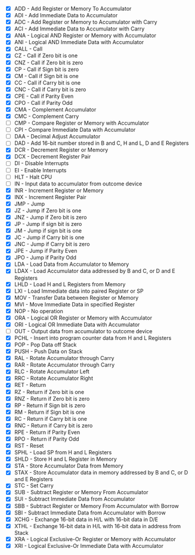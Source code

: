 - [x] ADD - Add Register or Memory To Accumulator
- [x] ADI - Add Immediate Data to Accumulator
- [x] ADC - Add Register or Memory to Accumulator with Carry
- [x] ACI - Add Immediate Data to Accumulator with Carry
- [x] ANA - Logical AND Register or Memory with Accumulator
- [x] ANI - Logical AND Immediate Data with Accumulator
- [x] CALL - Call
- [x] CZ - Call if Zero bit is one
- [x] CNZ - Call if Zero bit is zero
- [x] CP - Call if Sign bit is zero
- [x] CM - Call if Sign bit is one
- [x] CC - Call if Carry bit is one
- [x] CNC - Call if Carry bit is zero
- [x] CPE - Call if Parity Even
- [x] CPO - Call if Parity Odd
- [x] CMA - Complement Accumulator
- [x] CMC - Complement Carry
- [ ] CMP - Compare Register or Memory with Accumulator
- [ ] CPI - Compare Immediate Data with Accumulator
- [ ] DAA - Decimal Adjust Accumulator
- [ ] DAD - Add 16-bit number stored in B and C, H and L, D and E Registers
- [x] DCR - Decrement Register or Memory
- [x] DCX - Decrement Register Pair
- [ ] DI - Disable Interrupts
- [ ] EI - Enable Interrupts
- [ ] HLT - Halt CPU
- [ ] IN - Input data to accumulator from outcome device
- [x] INR - Increment Register or Memory
- [x] INX - Increment Register Pair
- [x] JMP - Jump
- [x] JZ - Jump if Zero bit is one
- [x] JNZ - Jump if Zero bit is zero
- [x] JP - Jump if sign bit is zero
- [x] JM - Jump if sign bit is one
- [x] JC - Jump if Carry bit is one
- [x] JNC - Jump if Carry bit is zero
- [x] JPE - Jump if Parity Even
- [x] JPO - Jump if Parity Odd
- [x] LDA - Load Data from Accumulator to Memory
- [x] LDAX - Load Accumulator data addressed by B and C, or D and E Registers
- [x] LHLD - Load H and L Registers from Memory
- [x] LXI - Load Immediate data into paired Register or SP
- [x] MOV - Transfer Data between Register or Memory
- [x] MVI - Move Immediate Data in specified Register
- [x] NOP - No operation
- [x] ORA - Logical OR Register or Memory with Accumulator
- [x] ORI - Logical OR Immediate Data with Accumulator
- [ ] OUT - Output data from accumulator to outcome device
- [x] PCHL - Insert into program counter data from H and L Registers
- [x] POP - Pop Data off Stack
- [x] PUSH - Push Data on Stack
- [x] RAL - Rotate Accumulator through Carry
- [x] RAR - Rotate Accumulator through Carry
- [x] RLC - Rotate Accumulator Left
- [x] RRC - Rotate Accumulator Right
- [x] RET - Return
- [x] RZ - Return if Zero bit is one
- [x] RNZ - Return if Zero bit is zero
- [x] RP - Return if Sign bit is zero
- [x] RM - Return if Sign bit is one
- [x] RC - Return if Carry bit is one
- [x] RNC - Return if Carry bit is zero
- [x] RPE - Return if Parity Even
- [x] RPO - Return if Parity Odd
- [x] RST - Reset
- [x] SPHL - Load SP from H and L Registers
- [x] SHLD - Store H and L Register in Memory
- [x] STA - Store Accumulator Data from Memory
- [x] STAX - Store Accumulator data in memory addressed by B and C, or D and E Registers
- [x] STC - Set Carry
- [x] SUB - Subtract Register or Memory From Accumulator
- [x] SUI - Subtract Immediate Data from Accumulator
- [x] SBB - Subtract Register or Memory From Accumulator with Borrow
- [x] SBI - Subtract Immediate Data from Accumulator with Borrow
- [x] XCHG - Exchange 16-bit data in H/L with 16-bit data in D/E
- [x] XTHL - Exchange 16-bit data in H/L with 16-bit data in address from Stack
- [x] XRA - Logical Exclusive-Or Register or Memory with Accumulator
- [x] XRI - Logical Exclusive-Or Immediate Data with Accumulator

